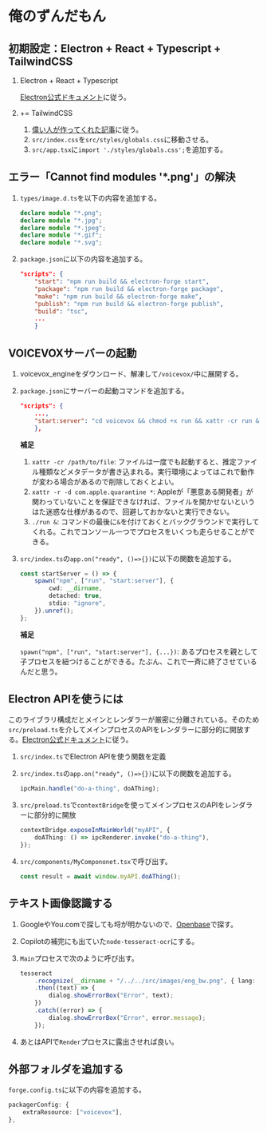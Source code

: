 # 俺のずんだもん

## 初期設定：Electron + React + Typescript + TailwindCSS

1. Electron + React + Typescript

    [Electron公式ドキュメント](https://www.electronforge.io/guides/framework-integration/react-with-typescript)に従う。

2. += TailwindCSS

    1. [偉い人が作ってくれた記事](https://reactfocus.dev/tailwindcss-react-typescript-in-an-electron-app)に従う。
    2. `src/index.css`を`src/styles/globals.css`に移動させる。
    3. `src/app.tsx`に`import './styles/globals.css';`を追加する。

## エラー「Cannot find modules '*.png'」の解決

1. `types/image.d.ts`を以下の内容を追加する。

    ```typescript
    declare module "*.png";
    declare module "*.jpg";
    declare module "*.jpeg";
    declare module "*.gif";
    declare module "*.svg";
    ```

2. `package.json`に以下の内容を追加する。

    ```json
    "scripts": {
        "start": "npm run build && electron-forge start",
        "package": "npm run build && electron-forge package",
        "make": "npm run build && electron-forge make",
        "publish": "npm run build && electron-forge publish",
        "build": "tsc",
        ...
        }
    ```

## VOICEVOXサーバーの起動

1. voicevox_engineをダウンロード、解凍して`/voicevox/`中に展開する。
2. `package.json`にサーバーの起動コマンドを追加する。

    ```json
    "scripts": {
        ...,
        "start:server": "cd voicevox && chmod +x run && xattr -cr run && xattr -r -d com.apple.quarantine * && ./run &"
        },
    ```

    **補足**
    1. `xattr -cr /path/to/file`: ファイルは一度でも起動すると、推定ファイル種類などメタデータが書き込まれる。実行環境によってはこれで動作が変わる場合があるので削除しておくとよい。
    2. `xattr -r -d com.apple.quarantine *`: Appleが「悪意ある開発者」が関わっていないことを保証できなければ、ファイルを開かせないというはた迷惑な仕様があるので、回避しておかないと実行できない。
    3. `./run &`: コマンドの最後に`&`を付けておくとバックグラウンドで実行してくれる。これでコンソール一つでプロセスをいくつも走らせることができる。

3. `src/index.ts`の`app.on("ready", ()=>{})`に以下の関数を追加する。

    ```typescript
    const startServer = () => {
        spawn("npm", ["run", "start:server"], {
            cwd: __dirname,
            detached: true,
            stdio: "ignore",
        }).unref();
    };
    ```

    **補足**

    `spawn("npm", ["run", "start:server"], {...})`: あるプロセスを親として子プロセスを紐つけることができる。たぶん、これで一斉に終了させているんだと思う。

## Electron APIを使うには

このライブラリ構成だとメインとレンダラーが厳密に分離されている。そのため`src/preload.ts`を介してメインプロセスのAPIをレンダラーに部分的に開放する。[Electron公式ドキュメント](https://www.electronjs.org/ja/docs/latest/tutorial/context-isolation)に従う。

1. `src/index.ts`でElectron APIを使う関数を定義
2. `src/index.ts`の`app.on("ready", ()=>{})`に以下の関数を追加する。

    ```typescript
    ipcMain.handle("do-a-thing", doAThing);
    ```

3. `src/preload.ts`で`contextBridge`を使ってメインプロセスのAPIをレンダラーに部分的に開放

    ```typescript
    contextBridge.exposeInMainWorld("myAPI", {
        doAThing: () => ipcRenderer.invoke("do-a-thing"),
    });
    ```

4. `src/components/MyCompononet.tsx`で呼び出す。

    ```typescript
    const result = await window.myAPI.doAThing();
    ```

## テキスト画像認識する

1. GoogleやYou.comで探しても埒が明かないので、[Openbase](https://openbase.com/categories/js/best-nodejs-ocr-libraries?vs=tesseract.js%2Ctextract%2Cocrad.js)で探す。
2. Copilotの補完にも出ていた`node-tesseract-ocr`にする。
3. `Main`プロセスで次のように呼び出す。

    ```typescript
    tesseract
        .recognize(__dirname + "/../../src/images/eng_bw.png", { lang: "eng" })
        .then((text) => {
            dialog.showErrorBox("Error", text);
        })
        .catch((error) => {
            dialog.showErrorBox("Error", error.message);
        });
    ```

4. あとはAPIで`Render`プロセスに露出させれば良い。

## 外部フォルダを追加する

`forge.config.ts`に以下の内容を追加する。

```typescript
packagerConfig: {
    extraResource: ["voicevox"],
},
```
